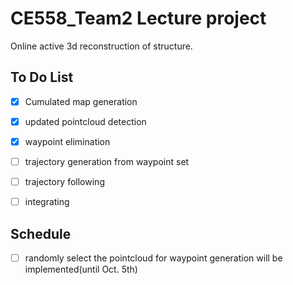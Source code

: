 # CE558_Team2 Lecture project
 Online active 3d reconstruction of structure.
## To Do List
- [x] Cumulated map generation
- [x] updated pointcloud detection
- [x] waypoint elimination
- [ ] trajectory generation from waypoint set
- [ ] trajectory following 
- [ ] integrating
	

## Schedule
- [ ] randomly select the pointcloud for waypoint generation will be implemented(until Oct. 5th)

